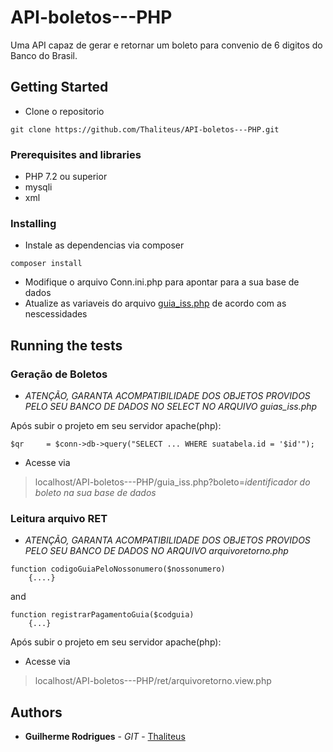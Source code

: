 
# API-boletos---PHP
Uma API capaz de  gerar e retornar um boleto para convenio de 6 digitos do Banco do Brasil.

## Getting Started
- Clone o repositorio
```
git clone https://github.com/Thaliteus/API-boletos---PHP.git
```


### Prerequisites and libraries  

- PHP 7.2 ou superior
- mysqli
- xml


### Installing

- Instale as dependencias via composer
```
composer install
```
- Modifique o arquivo Conn.ini.php para apontar para a sua base de dados
- Atualize as variaveis do arquivo [guia_iss.php](/guia_iss.php) de acordo com as nescessidades 

## Running the tests



### Geração de Boletos
- *ATENÇÃO, GARANTA ACOMPATIBILIDADE DOS OBJETOS PROVIDOS PELO SEU BANCO DE DADOS NO SELECT NO ARQUIVO _guias_iss.php_*

Após subir o projeto em seu servidor apache(php):
```
$qr     = $conn->db->query("SELECT ... WHERE suatabela.id = '$id'");
```
- Acesse via
> localhost/API-boletos---PHP/guia_iss.php?boleto=_identificador do boleto na sua base de dados_


### Leitura arquivo RET
- *ATENÇÃO, GARANTA ACOMPATIBILIDADE DOS OBJETOS PROVIDOS PELO SEU BANCO DE DADOS  NO ARQUIVO _arquivoretorno.php_*
```
function codigoGuiaPeloNossonumero($nossonumero)
	{....}
```
and
```
function registrarPagamentoGuia($codguia)
	{...}
```

Após subir o projeto em seu servidor apache(php):
- Acesse via
> localhost/API-boletos---PHP/ret/arquivoretorno.view.php


## Authors

* **Guilherme Rodrigues** - *GIT* - [Thaliteus](https://github.com/Thaliteus)



